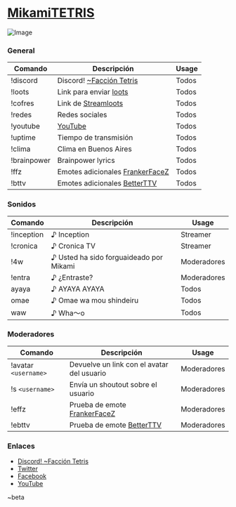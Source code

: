 


# [MikamiTETRIS](https://www.twitch.tv/mikamitetris)
![Image](https://static-cdn.jtvnw.net/previews-ttv/live_user_mikamitetris-400x225.jpg?width=806&height=454)
### General
|Comando|Descripción|Usage|
|--|--|--|
|!discord|Discord! [~Facción Tetris](https://discord.gg/hbU8xXK)|Todos
|!loots|Link para enviar [loots](https://loots.com/mikamitetris)|Todos
|!cofres|Link de [Streamloots](https://www.streamloots.com/mikamitetris)|Todos
|!redes|Redes sociales|Todos
|!youtube|[YouTube](https://www.youtube.com/channel/UC5Oq-n1od4UsWGvQcAR7A3A)| Todos
|!uptime|Tiempo de transmisión|Todos
|!clima|Clima en Buenos Aires|Todos
|!brainpower| Brainpower lyrics|Todos
|!ffz|Emotes adicionales [FrankerFaceZ](https://www.frankerfacez.com/)|Todos|
|!bttv|Emotes adicionales [BetterTTV](https://betterttv.com/)|Todos|
### Sonidos
|Comando|Descripción|Usage|
|--|--|--|
|!inception|♪ Inception|Streamer|
|!cronica|♪ Cronica TV|Streamer|
|!4w|♪ Usted ha sido forguaideado por Mikami|Moderadores|
|!entra|♪ ¿Entraste?|Moderadores|
|ayaya|♪ AYAYA AYAYA|Todos|
|omae|♪ Omae wa mou shindeiru|Todos|
|waw|♪ Wha～o| Todos
### Moderadores
|Comando|Descripción|Usage|
|--|--|--|
|!avatar `<username>`|Devuelve un link con el avatar del usuario|Moderadores|
|!s `<username>`|Envía un shoutout sobre el usuario|Moderadores|
|!effz|Prueba de emote [FrankerFaceZ](https://www.frankerfacez.com/)|Moderadores|
|!ebttv|Prueba de emote [BetterTTV](https://betterttv.com/)|Moderadores|
### Enlaces
- [Discord! ~Facción Tetris](https://discord.gg/hbU8xXK)
- [Twitter](https://twitter.com/MikamiTETRIS)
- [Facebook](https://www.facebook.com/MikamiTETRIS)
- [YouTube](https://www.youtube.com/channel/UC5Oq-n1od4UsWGvQcAR7A3A)

~beta
